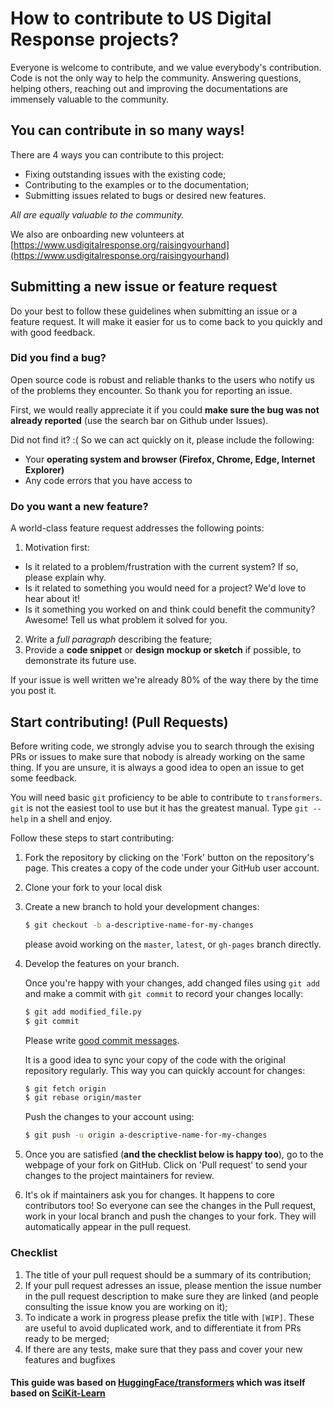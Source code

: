 # How to contribute to US Digital Response projects?

Everyone is welcome to contribute, and we value everybody's contribution. Code
is not the only way to help the community. Answering questions, helping
others, reaching out and improving the documentations are immensely valuable to
the community.

## You can contribute in so many ways!

There are 4 ways you can contribute to this project:

* Fixing outstanding issues with the existing code;
* Contributing to the examples or to the documentation;
* Submitting issues related to bugs or desired new features.

*All are equally valuable to the community.*

We also are onboarding new volunteers at [https://www.usdigitalresponse.org/raisingyourhand](https://www.usdigitalresponse.org/raisingyourhand)

## Submitting a new issue or feature request

Do your best to follow these guidelines when submitting an issue or a feature
request. It will make it easier for us to come back to you quickly and with good
feedback.

### Did you find a bug?

Open source code is robust and reliable thanks to the users who notify us of
the problems they encounter. So thank you for reporting an issue.

First, we would really appreciate it if you could **make sure the bug was not
already reported** (use the search bar on Github under Issues).

Did not find it? :( So we can act quickly on it, please include the following:

* Your **operating system and browser (Firefox, Chrome, Edge, Internet Explorer)**
* Any code errors that you have access to

### Do you want a new feature?

A world-class feature request addresses the following points:

1. Motivation first:
  * Is it related to a problem/frustration with the current system? If so, please explain why.
  * Is it related to something you would need for a project? We'd love to hear about it!
  * Is it something you worked on and think could benefit the community? Awesome! Tell us what problem it solved for you.
2. Write a *full paragraph* describing the feature;
3. Provide a **code snippet** or **design mockup or sketch** if possible, to demonstrate its future use.

If your issue is well written we're already 80% of the way there by the time you
post it.

## Start contributing! (Pull Requests)

Before writing code, we strongly advise you to search through the exising PRs or
issues to make sure that nobody is already working on the same thing. If you are
unsure, it is always a good idea to open an issue to get some feedback.

You will need basic `git` proficiency to be able to contribute to
`transformers`. `git` is not the easiest tool to use but it has the greatest
manual. Type `git --help` in a shell and enjoy.

Follow these steps to start contributing:

1. Fork the repository by
   clicking on the 'Fork' button on the repository's page. This creates a copy of the code
   under your GitHub user account.

2. Clone your fork to your local disk

3. Create a new branch to hold your development changes:

   ```bash
   $ git checkout -b a-descriptive-name-for-my-changes
   ```

   please avoid working on the `master`, `latest`, or `gh-pages` branch directly.

4. Develop the features on your branch.

   Once you're happy with your changes, add changed files using `git add` and
   make a commit with `git commit` to record your changes locally:

   ```bash
   $ git add modified_file.py
   $ git commit
   ```

   Please write [good commit
   messages](https://chris.beams.io/posts/git-commit/).

   It is a good idea to sync your copy of the code with the original
   repository regularly. This way you can quickly account for changes:

   ```bash
   $ git fetch origin
   $ git rebase origin/master
   ```

   Push the changes to your account using:

   ```bash
   $ git push -u origin a-descriptive-name-for-my-changes
   ```

5. Once you are satisfied (**and the checklist below is happy too**), go to the
   webpage of your fork on GitHub. Click on 'Pull request' to send your changes
   to the project maintainers for review.

6. It's ok if maintainers ask you for changes. It happens to core contributors
   too! So everyone can see the changes in the Pull request, work in your local
   branch and push the changes to your fork. They will automatically appear in
   the pull request.


### Checklist

1. The title of your pull request should be a summary of its contribution;
2. If your pull request adresses an issue, please mention the issue number in
   the pull request description to make sure they are linked (and people
   consulting the issue know you are working on it);
3. To indicate a work in progress please prefix the title with `[WIP]`. These
   are useful to avoid duplicated work, and to differentiate it from PRs ready
   to be merged;
4. If there are any tests, make sure that they pass and cover your new features and bugfixes

#### This guide was based on [HuggingFace/transformers](https://github.com/huggingface/transformers/blob/master/CONTRIBUTING.md) which was itself based on [SciKit-Learn](https://github.com/scikit-learn/scikit-learn/blob/master/CONTRIBUTING.md)
